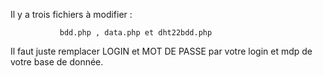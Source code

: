 Il y a trois fichiers à modifier :

               bdd.php , data.php et dht22bdd.php 

Il faut juste remplacer LOGIN  et MOT DE PASSE par votre login et mdp de votre base de donnée.
